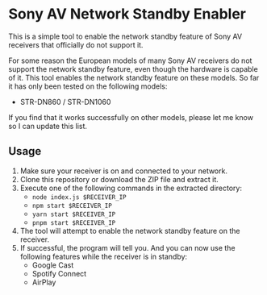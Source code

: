 # Sony AV Network Standby Enabler

This is a simple tool to enable the network standby feature of Sony AV receivers that officially do not support it.

For some reason the European models of many Sony AV receivers do not support the network standby feature, even though the hardware is capable of it. This tool enables the network standby feature on these models. So far it has only been tested on the following models:

- STR-DN860 / STR-DN1060

If you find that it works successfully on other models, please let me know so I can update this list.

## Usage

1. Make sure your receiver is on and connected to your network.
2. Clone this repository or download the ZIP file and extract it.
3. Execute one of the following commands in the extracted directory:
    - `node index.js $RECEIVER_IP`
    - `npm start $RECEIVER_IP`
    - `yarn start $RECEIVER_IP`
    - `pnpm start $RECEIVER_IP`
4. The tool will attempt to enable the network standby feature on the receiver.
5. If successful, the program will tell you. And you can now use the following features while the receiver is in standby:
    - Google Cast
    - Spotify Connect
    - AirPlay
